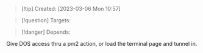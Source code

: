 
>[!tip] Created: [2023-03-06 Mon 10:57]

>[!question] Targets: 

>[!danger] Depends: 

Give DOS access thru a pm2 action, or load the terminal page and tunnel in.